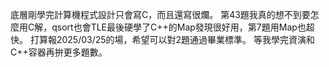 底層剛學完計算機程式設計只會寫C，而且還寫很爛。
第43題我真的想不到要怎麼用C解，qsort也會TLE最後硬學了C++的Map發現很好用，第7題用Map也超快。
打算報2025/03/25的場，希望可以對2題通過畢業標準。
等我學完資演和C++容器再拚更多題數。

